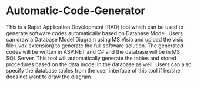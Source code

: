 # Automatic-Code-Generator
This is a Rapid Application Development (RAD) tool which can be used to generate software codes automatically based on Database Model. Users can draw a Database Model Diagram using MS Visio and upload the visio file (.vdx extension) to generate the full software solution. The generated codes will be written in ASP.NET and C# and the database will be in MS SQL Server. This tool will automatically generate the tables and stored procedures based on the data model in the database as well. Users can also specify the database tables from the user interface of this tool if he/she does not want to draw the diagram.
